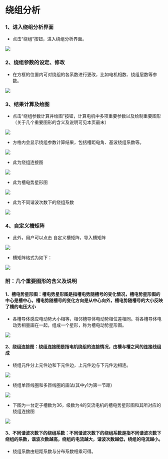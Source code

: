 # 绕组分析

### 1、进入绕组分析界面

- 点击“绕组“按钮，进入绕组分析界面。

<img src=".\windings\进入绕组分析.jpg">


### 2、绕组参数的设定、修改

- 在方框的位置内可对绕组的各系数进行更改，比如电机相数、绕组层数等参数。

<img src=".\windings\绕组输入.jpg">

### 3、结果计算及绘图

- 点击“绕组参数计算并绘图”按钮，计算电机中多项重要参数以及绘制重要图形（关于几个重要图形的含义及说明可见本页最末）

<img src=".\windings\绕组参数计算并绘图.jpg">

- 方格内会显示绕组参数计算结果，包括槽距电角、基波绕组系数等。

<img src=".\windings\绕组输出.jpg">

- 此为绕组连接图

<img src=".\windings\绕组连接图.jpg">

- 此为槽电势星形图

<img src=".\windings\槽电势星形图.jpg">

- 此为不同谐波次数下的绕组系数

<img src=".\windings\不同谐波次数下的绕组系数.jpg">

### 4、自定义槽矩阵

- 此外，用户可以点击 自定义槽矩阵，导入槽矩阵

<img src=".\windings\自定义.jpg">

- 槽矩阵格式为如下：

<img src=".\windings\自定义格式.jpg">

### 附：几个重要图形的含义及说明

#### 1、槽电势星形图：槽电势星形图是指槽电势随槽号的变化情况，槽电势星形图的中心是槽中心，槽电势随槽号的变化方向是从中心向外，槽电势随槽号的大小反映了槽的电压大小

- 各槽导体感应电动势大小相等，相邻槽导体电动势相位差相同。将各槽导体电动势相量画在一起，组成一个星形，称为槽电动势星形图。

<img src=".\windings\槽电势星形图1.jpg">

#### 2、绕组连接图：绕组连接图是指电机绕组的连接情况，由槽与槽之间的连接线组成

- 绕组元件分上元件边和下元件边，上元件边与下元件边相连。

<img src=".\windings\绕组连接图1.jpg">

- 绕组单匝线圈和多匝线圈的画法(其中y1为第一节距)

<img src=".\windings\绕组连接图2.jpg">

- 下图为一台定子槽数为36，级数为4的交流电机的槽电势星形图和其所对应的绕组连接图

<img src=".\windings\绕组连接图3.jpg">

#### 3、不同谐波次数下的绕组系数：不同谐波次数下的绕组系数是指不同谐波次数下绕组的系数，谐波次数越高，绕组的电流越大，谐波次数越低，绕组的电流越小。

- 绕组系数由短距系数与分布系数相乘可得。